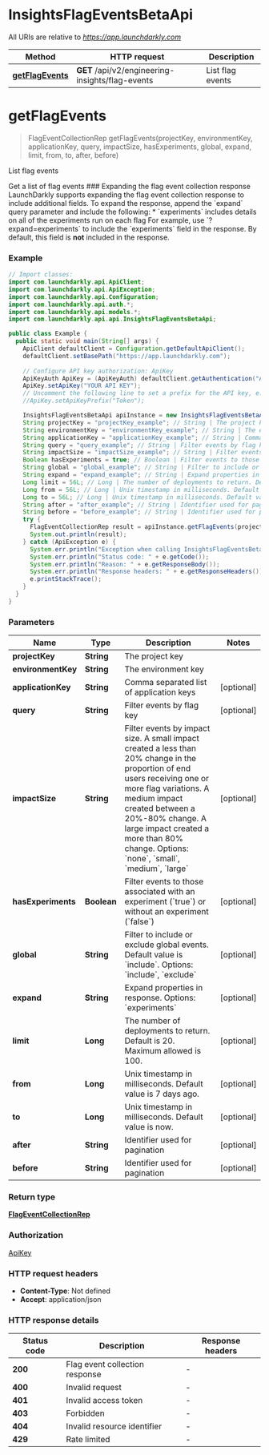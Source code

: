 # InsightsFlagEventsBetaApi

All URIs are relative to *https://app.launchdarkly.com*

| Method | HTTP request | Description |
|------------- | ------------- | -------------|
| [**getFlagEvents**](InsightsFlagEventsBetaApi.md#getFlagEvents) | **GET** /api/v2/engineering-insights/flag-events | List flag events |


<a name="getFlagEvents"></a>
# **getFlagEvents**
> FlagEventCollectionRep getFlagEvents(projectKey, environmentKey, applicationKey, query, impactSize, hasExperiments, global, expand, limit, from, to, after, before)

List flag events

Get a list of flag events  ### Expanding the flag event collection response  LaunchDarkly supports expanding the flag event collection response to include additional fields.  To expand the response, append the &#x60;expand&#x60; query parameter and include the following:  * &#x60;experiments&#x60; includes details on all of the experiments run on each flag  For example, use &#x60;?expand&#x3D;experiments&#x60; to include the &#x60;experiments&#x60; field in the response. By default, this field is **not** included in the response. 

### Example
```java
// Import classes:
import com.launchdarkly.api.ApiClient;
import com.launchdarkly.api.ApiException;
import com.launchdarkly.api.Configuration;
import com.launchdarkly.api.auth.*;
import com.launchdarkly.api.models.*;
import com.launchdarkly.api.api.InsightsFlagEventsBetaApi;

public class Example {
  public static void main(String[] args) {
    ApiClient defaultClient = Configuration.getDefaultApiClient();
    defaultClient.setBasePath("https://app.launchdarkly.com");
    
    // Configure API key authorization: ApiKey
    ApiKeyAuth ApiKey = (ApiKeyAuth) defaultClient.getAuthentication("ApiKey");
    ApiKey.setApiKey("YOUR API KEY");
    // Uncomment the following line to set a prefix for the API key, e.g. "Token" (defaults to null)
    //ApiKey.setApiKeyPrefix("Token");

    InsightsFlagEventsBetaApi apiInstance = new InsightsFlagEventsBetaApi(defaultClient);
    String projectKey = "projectKey_example"; // String | The project key
    String environmentKey = "environmentKey_example"; // String | The environment key
    String applicationKey = "applicationKey_example"; // String | Comma separated list of application keys
    String query = "query_example"; // String | Filter events by flag key
    String impactSize = "impactSize_example"; // String | Filter events by impact size. A small impact created a less than 20% change in the proportion of end users receiving one or more flag variations. A medium impact created between a 20%-80% change. A large impact created a more than 80% change. Options: `none`, `small`, `medium`, `large`
    Boolean hasExperiments = true; // Boolean | Filter events to those associated with an experiment (`true`) or without an experiment (`false`)
    String global = "global_example"; // String | Filter to include or exclude global events. Default value is `include`. Options: `include`, `exclude`
    String expand = "expand_example"; // String | Expand properties in response. Options: `experiments`
    Long limit = 56L; // Long | The number of deployments to return. Default is 20. Maximum allowed is 100.
    Long from = 56L; // Long | Unix timestamp in milliseconds. Default value is 7 days ago.
    Long to = 56L; // Long | Unix timestamp in milliseconds. Default value is now.
    String after = "after_example"; // String | Identifier used for pagination
    String before = "before_example"; // String | Identifier used for pagination
    try {
      FlagEventCollectionRep result = apiInstance.getFlagEvents(projectKey, environmentKey, applicationKey, query, impactSize, hasExperiments, global, expand, limit, from, to, after, before);
      System.out.println(result);
    } catch (ApiException e) {
      System.err.println("Exception when calling InsightsFlagEventsBetaApi#getFlagEvents");
      System.err.println("Status code: " + e.getCode());
      System.err.println("Reason: " + e.getResponseBody());
      System.err.println("Response headers: " + e.getResponseHeaders());
      e.printStackTrace();
    }
  }
}
```

### Parameters

| Name | Type | Description  | Notes |
|------------- | ------------- | ------------- | -------------|
| **projectKey** | **String**| The project key | |
| **environmentKey** | **String**| The environment key | |
| **applicationKey** | **String**| Comma separated list of application keys | [optional] |
| **query** | **String**| Filter events by flag key | [optional] |
| **impactSize** | **String**| Filter events by impact size. A small impact created a less than 20% change in the proportion of end users receiving one or more flag variations. A medium impact created between a 20%-80% change. A large impact created a more than 80% change. Options: &#x60;none&#x60;, &#x60;small&#x60;, &#x60;medium&#x60;, &#x60;large&#x60; | [optional] |
| **hasExperiments** | **Boolean**| Filter events to those associated with an experiment (&#x60;true&#x60;) or without an experiment (&#x60;false&#x60;) | [optional] |
| **global** | **String**| Filter to include or exclude global events. Default value is &#x60;include&#x60;. Options: &#x60;include&#x60;, &#x60;exclude&#x60; | [optional] |
| **expand** | **String**| Expand properties in response. Options: &#x60;experiments&#x60; | [optional] |
| **limit** | **Long**| The number of deployments to return. Default is 20. Maximum allowed is 100. | [optional] |
| **from** | **Long**| Unix timestamp in milliseconds. Default value is 7 days ago. | [optional] |
| **to** | **Long**| Unix timestamp in milliseconds. Default value is now. | [optional] |
| **after** | **String**| Identifier used for pagination | [optional] |
| **before** | **String**| Identifier used for pagination | [optional] |

### Return type

[**FlagEventCollectionRep**](FlagEventCollectionRep.md)

### Authorization

[ApiKey](../README.md#ApiKey)

### HTTP request headers

 - **Content-Type**: Not defined
 - **Accept**: application/json

### HTTP response details
| Status code | Description | Response headers |
|-------------|-------------|------------------|
| **200** | Flag event collection response |  -  |
| **400** | Invalid request |  -  |
| **401** | Invalid access token |  -  |
| **403** | Forbidden |  -  |
| **404** | Invalid resource identifier |  -  |
| **429** | Rate limited |  -  |

